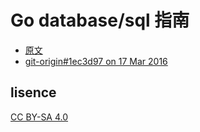 # Go database/sql 指南

- [原文](http://go-database-sql.org)
- [git-origin#1ec3d97  on 17 Mar 2016](https://github.com/VividCortex/go-database-sql-tutorial)

## lisence
[CC BY-SA 4.0](https://creativecommons.org/licenses/by-sa/4.0/)
